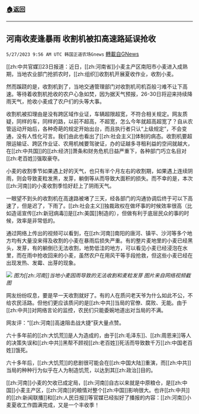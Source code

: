 ###  [:house:返回](README.md)
---


## 河南收麦逢暴雨 收割机被扣高速路延误抢收
`5/27/2023 9:56 AM UTC 韩国正道农场Gnews` [轉載自GNews](https://gnews.org/articles/1335463)

[[zh:中共官媒]]23日报道：近日，[[zh:河南省]]小麦主产区南阳市小麦进入成熟期，当地农业部门抢抓农时，[[zh:组织]]收割机开展夏收作业，收割小麦。

然而蹊跷的是，收割机到了，当地交通管理部门对收割机司机百般刁难不让下高速。等待着收割机抢收的农户心急如焚，因为据天气预报，26-30日将迎来持续降雨天气，抢收小麦成了农户们的头等大事。

收割机被扣理由是没有跨区域作业证，车辆超限超宽，不符合相关规定。网友质疑，同样的车，同样的路，以前不超高，不超宽，怎么今年就超高超宽了？自从农管运动开始后，各种奇葩的规定开始出台，而且执行者只认“上级规定”，不会变通，没有人性化可言。我们由此也看出了[[zh:社会主义]]体制的病态。收割机要超限运输证、跨区作业证、农用机械要驾驶证，办的证越多寻租利益的空间就越大，在[[zh:中共国]]的[[zh:经济]]萧条和财务危机日益严重下，各种部门巧立名目对[[zh:老百姓]]强取豪夺。

小麦的收割季节如果遇上好的天气，也只有半个月左右的收割期，如果遇上连续阴雨，则会导致麦粒发黑，发芽，躺倒等从而导致大面积的损失。而不幸的是，本次[[zh:河南]]的小麦收割季恰好赶上了阴雨天气。

一眼望不到头的收割机在高速路被堵了三天，经各部门的沟通协调后终于可以下高速了，但是迟了，下雨了。[[zh:社会主义]]独裁政权在做坏事的时候效率很高（比如造谣宣传[[zh:新冠病毒]]是[[zh:美国]]制造的），但做有利于底层民众的事的时候，效率是非常低的。

通过网络上传出的视频可以看到，在[[zh:河南]]南阳的唐河、镇平、沙河等多个地方均有大量没来得及收割的小麦在暴雨后损失严重。有的整片麦地里的小麦已经黑头，发芽，有的躺倒已无法收割，地势低洼的地方，可以看见小麦已经浸泡在水里，而在雨中抢收回来的小麦，虽然农户在用风干等手段抢救，但这些小麦已经在出现发热、发霉、出芽的现象。

![](https://ipfs.gnews.org/ipfs/QmVAUDRzmTUp1GkYmWjY3KU6aUhsxE6azhK5va7nyvD27S?filename=插图.jpg)
*图为[[zh:河南]]当地小麦因雨导致的无法收割和麦粒发芽 图片来自网络视频截图*

网友纷纷叹息，要是早一天收割就好了。有的人在质问老天爷为什么如此不公，不给农民活路。但他们更应该质问的是[[zh:中共]]当局的官僚、腐败、无能。由于[[zh:中共]]对网络言论的监控，农民们只能委婉地道出对当局的不满。

网友评：“[[zh:河南]]高速阻击战大捷”获大量点赞。

六十多年前的[[zh:大饥荒]]是人为造成的，由于[[zh:毛泽东]]、[[zh:周恩来]]等人的决策失误和[[zh:中共]]黑帮不顾视[[zh:老百姓]]死活而导致数千万[[zh:中国老百姓]]饿死。

六十多年后，[[zh:大饥荒]]的悲剧很可能会在[[zh:中国大陆]]重演，而[[zh:中共]]当局的种种行为似乎在人为制造饥荒，以达到其[[zh:政治]]目的。

[[zh:河南]]小麦的欠收已成定局，[[zh:河南]]自古以来就是中原粮仓，是[[zh:中国]]小麦主产区，[[zh:河南]]的粮情对整个[[zh:中国]]影响很大。也许[[zh:中共]]的[[zh:新闻联播]]和[[zh:人民日报]]等官媒已经拟好了播报的内容：[[zh:河南]]小麦夏收工作圆满完成，又是一个丰收季！
